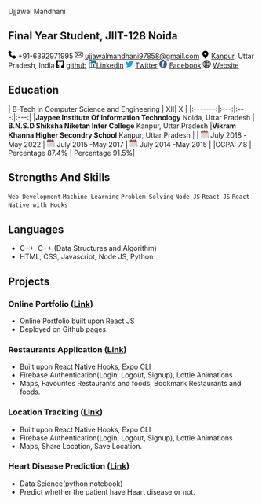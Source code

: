 Ujjawal Mandhani

## Final Year Student, JIIT-128 Noida 
![phone-call.png](08c0997234f743a1aa461c254a0d9206.png) +91-6392971995    ![mail.png](987bace0225b4b9b9a3acc067e13c491.png) [ujjawalmandhani97858@gmail.com](/snap/joplin-james-carroll/69/linux-unpacked/resources/app.asar/ujjawalmandhani97858@gmail.com "ujjawalmandhani97858@gmail.com")      ![place.png](3acfbb54625e4646bec2804641424a14.png) [Kanpur](https://www.google.com/search?client=firefox-b-d&q=Kanpur), Uttar Pradesh, India       ![github-logo-silhouette-in-a-square.png](30ced896ed164010856c869574c5cd5e.png) [github](https://github.com/ujjawal-mandhani)        ![linkedin.png](62885a64f2784a04b9139eb7844aa9a7.png)[Linkedin](https://www.linkedin.com/in/ujjawal-mandhani-0269021ba) ![twitter.png](f7c31d6f32894f40a7ec4d46157e4207.png) [Twitter](https://twitter.com/MandhaniUjjawal/)        ![facebook.png](dc59117387b84a7793b3996a29c3e664.png) [Facebook](https://www.facebook.com/ujjawal.mandhani)    ![globe.png](d60d455faa7440b5953f0656406cacb9.png) [Website](https://ujjawal-mandhani.github.io/PortFolio/)

## Education
| B-Tech in Computer Science and Engineering | XII| X |
|:-------:|:---:|:---:|:---:|
|**Jaypee Institute Of Information Technology** Noida, Uttar Pradesh | **B.N.S.D Shiksha Niketan Inter College** Kanpur, Uttar Pradesh |**Vikram Khanna Higher Secondry School** Kanpur, Uttar Pradesh |
| ![calendar.png](dc35f2dffca44b618461befc7424bebd.png)  July 2018 -May 2022 | ![calendar.png](dc35f2dffca44b618461befc7424bebd.png)  July 2015 -May 2017 | ![calendar.png](dc35f2dffca44b618461befc7424bebd.png)  July 2014 -May 2015 |
|CGPA: 7.8 | Percentage 87.4% | Percentage 91.5%|
## Strengths And Skills
`Web Development` `Machine Learning` `Problem Solving` `Node JS` `React JS` `React Native with Hooks`

## Languages
- C++, C++ (Data Structures and Algorithm)
- HTML, CSS, Javascript, Node JS, Python

## Projects
### Online Portfolio ([Link](https://ujjawal-mandhani.github.io/PortFolio/))

- Online Portfolio built upon React JS
- Deployed on Github pages. 

### Restaurants Application ([Link](https://expo.dev/@ujjawal_mandhani/MealsToGo))

- Built upon React Native Hooks, Expo CLI
- Firebase Authentication(Login, Logout, Signup), Lottie Animations
- Maps, Favourites Restaurants and foods, Bookmark Restaurants and foods.

### Location Tracking ([Link](https://expo.dev/@ujjawal\_mandhani/Location\_Tracking_App))

- Built upon React Native Hooks, Expo CLI
- Firebase Authentication(Login, Logout, Signup), Lottie Animations
- Maps, Share Location, Save Location.

### Heart Disease Prediction ([Link](https://github.com/ujjawal-mandhani/ML-projects/blob/main/heart_disease.ipynb))
- Data Science(python notebook)
- Predict whether the patient have Heart disease or not.
